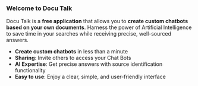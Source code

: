 ### Welcome to Docu Talk

Docu Talk is a **free application** that allows you to **create custom chatbots based on your own documents**. Harness the power of Artificial Intelligence to save time in your searches while receiving precise, well-sourced answers.

- **Create custom chatbots** in less than a minute
- **Sharing**: Invite others to access your Chat Bots
- **AI Expertise**: Get precise answers with source identification functionality
- **Easy to use**: Enjoy a clear, simple, and user-friendly interface